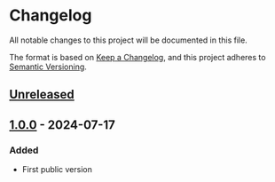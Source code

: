 # Changelog

All notable changes to this project will be documented in this file.

The format is based on [Keep a Changelog](https://keepachangelog.com/en/1.1.0/),
and this project adheres to [Semantic Versioning](https://semver.org/spec/v2.0.0.html).

## [Unreleased]

## [1.0.0] - 2024-07-17

### Added

- First public version

[unreleased]: https://github.com/Simple-Robotics/LoIK/compare/v1.0.0...HEAD
[1.0.0]: https://github.com/Simple-Robotics/LoIK/releases/releases/tag/v1.0.0

